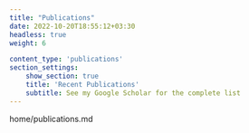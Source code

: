 ```yaml
---
title: "Publications"
date: 2022-10-20T18:55:12+03:30
headless: true
weight: 6

content_type: 'publications'
section_settings:
    show_section: true
    title: 'Recent Publications'
    subtitle: See my Google Scholar for the complete list    
---
```


home/publications.md